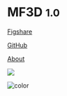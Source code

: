 <!-- _coverpage.md -->

# MF3D <small>1.0</small>

[Figshare](https://figshare.com/projects/MF3D_Release_1_A_visual_stimulus_set_of_parametrically_controlled_CGI_macaque_faces_for_research/64544)

[GitHub](https://github.com/MonkeyGone2Heaven/MF3D-Tools)

[About](#about-the-mf3d-tools-repository)

<!-- background image -->

![](https://raw.githubusercontent.com/MonkeyGone2Heaven/MF3D-Tools/3fd5930bbf7e43916f41a9bf6f652ec851aafcc8/docs/MF3D_Logo_black2.svg)

<!-- background color -->

![color](#FFAB03)

